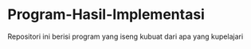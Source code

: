 # Program-Hasil-Implementasi
Repositori ini berisi program yang iseng kubuat dari apa yang kupelajari
